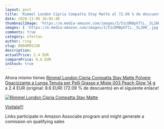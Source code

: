 ```yaml
---
layout: post
title: 'Rimmel London Cipria Compatta Stay Matte al 72.09 % de descuento'
date: 2020-11-06 16:01:48
thumbnailImage: 'https://m.media-amazon.com/images/I/51cDRBphTlL._SL200_.jpg'
images: [ 'https://m.media-amazon.com/images/I/51cDRBphTlL._SL200_.jpg' ]
comments: true
category: ofertas
author: ring
slug: B004M9SJ3K
description:
actualPrice: 2.4 EUR
comparePrice: 8.6 EUR
inStock: true
---
```


Ahora mismo tienes [Rimmel London Cipria Compatta Stay Matte  Polvere Opacizzante a Lunga Tenuta per Pelli Grasse e Miste  003 Peach Glow  14 g](https://www.amazon.it/dp/B004M9SJ3K/?tag=tolees00-21) a 2.4 EUR (original: 8.6 EUR) (72.09 %  de descuento) en el siguiente enlace!

[![Rimmel London Cipria Compatta Stay Matte](https://m.media-amazon.com/images/I/51cDRBphTlL._SL200_.jpg)](https://www.amazon.it/dp/B004M9SJ3K/?tag=tolees00-21)

[Visítala!!!](https://www.amazon.it/dp/B004M9SJ3K/?tag=tolees00-21)

Links participate in Amazon Associate program and might generate a comission on qualifying sales
